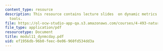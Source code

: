 ```yaml
---
content_type: resource
description: This resource contains lecture slides  on dynamic metrics and related
  tools.
file: https://ol-ocw-studio-app-qa.s3.amazonaws.com/courses/4-493-natural-light-in-design-january-iap-2006/ef1956db96b0feec0e06960fd534dd3a_modul11_dynmcday.pdf
file_type: application/pdf
resourcetype: Document
title: modul11_dynmcday.pdf
uid: ef1956db-96b0-feec-0e06-960fd534dd3a
---
```

